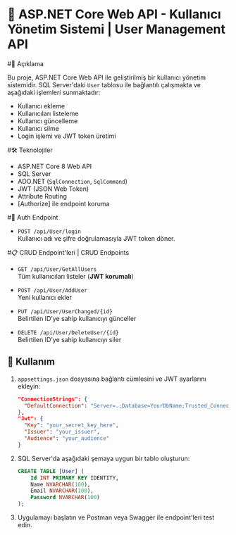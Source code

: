 # 👤 ASP.NET Core Web API - Kullanıcı Yönetim Sistemi | User Management API

#📌 Açıklama

Bu proje, ASP.NET Core Web API ile geliştirilmiş bir kullanıcı yönetim sistemidir. SQL Server'daki `User` tablosu ile bağlantılı çalışmakta ve aşağıdaki işlemleri sunmaktadır:

- Kullanıcı ekleme
- Kullanıcıları listeleme
- Kullanıcı güncelleme
- Kullanıcı silme
- Login işlemi ve JWT token üretimi

#🛠️ Teknolojiler

- ASP.NET Core 8 Web API
- SQL Server
- ADO.NET (`SqlConnection`, `SqlCommand`)
- JWT (JSON Web Token)
- Attribute Routing
- [Authorize] ile endpoint koruma

#🔐 Auth Endpoint

- `POST /api/User/login`  
  Kullanıcı adı ve şifre doğrulamasıyla JWT token döner.  

#📋 CRUD Endpoint'leri | CRUD Endpoints

- `GET /api/User/GetAllUsers`  
  Tüm kullanıcıları listeler (**JWT korumalı**)  

- `POST /api/User/AddUser`  
  Yeni kullanıcı ekler  

- `PUT /api/User/UserChanged/{id}`  
  Belirtilen ID’ye sahip kullanıcıyı günceller  

- `DELETE /api/User/DeleteUser/{id}`  
  Belirtilen ID’ye sahip kullanıcıyı siler  

## 🧾 Kullanım

1. `appsettings.json` dosyasına bağlantı cümlesini ve JWT ayarlarını ekleyin:

   ```json
   "ConnectionStrings": {
     "DefaultConnection": "Server=.;Database=YourDbName;Trusted_Connection=True;"
   },
   "Jwt": {
     "Key": "your_secret_key_here",
     "Issuer": "your_issuer",
     "Audience": "your_audience"
   }
   
2. SQL Server'da aşağıdaki şemaya uygun bir tablo oluşturun:

    ```sql
    CREATE TABLE [User] (
        Id INT PRIMARY KEY IDENTITY,
        Name NVARCHAR(100),
        Email NVARCHAR(100),
        Password NVARCHAR(100)
    );
    ```

3. Uygulamayı başlatın ve Postman veya Swagger ile endpoint'leri test edin.


